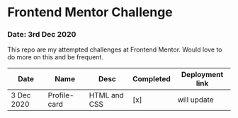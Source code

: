 # Frontend Mentor Challenge
### Date: 3rd Dec 2020

This repo are my attempted challenges at Frontend Mentor. Would love to do more on this and be frequent. 

|Date|Name|Desc|Completed|Deployment link|
|---|---|---|---|---|
|3 Dec 2020|Profile-card|HTML and CSS| [x] | will update|
 
